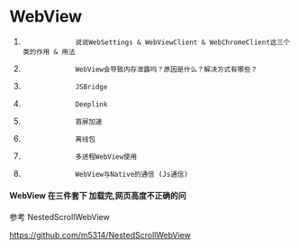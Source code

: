#				WebView

1. 					说说WebSettings & WebViewClient & WebChromeClient这三个类的作用 & 用法
1. 					WebView会导致内存泄露吗？原因是什么？解决方式有哪些？
1. 					JSBridge
1. 					Deeplink
1. 					首屏加速
1. 					离线包
1. 					多进程WebView使用
1. 					WebView与Native的通信 (Js通信)

#### WebView 在三件套下 加载完,网页高度不正确的问

参考 NestedScrollWebView

https://github.com/m5314/NestedScrollWebView
